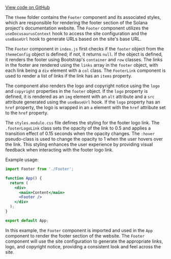 [View code on GitHub](https://github.com/solana-labs/solana/tree/master/na/docs/src/theme)

The `theme` folder contains the `Footer` component and its associated styles, which are responsible for rendering the footer section of the Solana project's documentation website. The `Footer` component utilizes the `useDocusaurusContext` hook to access the site configuration and the `useBaseUrl` hook to generate URLs based on the site's base URL.

The `Footer` component in `index.js` first checks if the `footer` object from the `themeConfig` object is defined; if not, it returns `null`. If the object is defined, it renders the footer using Bootstrap's `container` and `row` classes. The links in the footer are rendered using the `links` array in the `footer` object, with each link being a `div` element with a `col` class. The `FooterLink` component is used to render a list of links if the link has an `items` property.

The component also renders the logo and copyright notice using the `logo` and `copyright` properties in the `footer` object. If the `logo` property is defined, it is rendered as an `img` element with an `alt` attribute and a `src` attribute generated using the `useBaseUrl` hook. If the `logo` property has an `href` property, the logo is wrapped in an `a` element with the `href` attribute set to the `href` property.

The `styles.module.css` file defines the styling for the footer logo link. The `.footerLogoLink` class sets the opacity of the link to 0.5 and applies a transition effect of 0.15 seconds when the opacity changes. The `:hover` pseudo-class is used to change the opacity to 1 when the user hovers over the link. This styling enhances the user experience by providing visual feedback when interacting with the footer logo link.

Example usage:

```jsx
import Footer from './Footer';

function App() {
  return (
    <div>
      <main>Content</main>
      <Footer />
    </div>
  );
}

export default App;
```

In this example, the `Footer` component is imported and used in the `App` component to render the footer section of the website. The `Footer` component will use the site configuration to generate the appropriate links, logo, and copyright notice, providing a consistent look and feel across the site.
